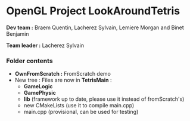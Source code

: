 # OpenGL Project LookAroundTetris



**Dev team :** Braem Quentin, Lacherez Sylvain, Lemiere Morgan and Binet Benjamin

**Team leader :** Lacherez Sylvain

### Folder contents
* **OwnFromScratch :** FromScratch demo
* New tree : Files are now in **TetrisMain** :
    * **GameLogic** 
    * **GamePhysic**
    * **lib** (framework up to date, please use it instead of fromScratch's)
    * new CMakeLists (use it to compile main.cpp)
    * main.cpp (provisional, can be used for testing)